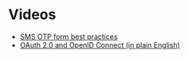 # Videos

- [SMS OTP form best practices](https://www.youtube.com/watch?v=sU4MpWYrGSI&list=WL&index=8&ab_channel=GoogleChromeDevelopers)
- [OAuth 2.0 and OpenID Connect (in plain English)](https://www.youtube.com/watch?v=996OiexHze0&t=1223s&ab_channel=OktaDev)
